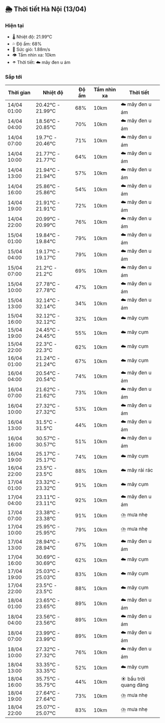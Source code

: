 ## 🌦️ Thời tiết Hà Nội (13/04)

### Hiện tại

- 🌡️ Nhiệt độ: 21.99℃
- 💦 Độ ẩm: 68%
- 💨 Sức gió: 1.88m/s
- 👁️ Tầm nhìn xa: 10km
- ☂️ Thời tiết: ☁️ mây đen u ám

### Sắp tới

| Thời gian | Nhiệt độ | Độ ẩm | Tầm nhìn xa | Thời tiết |
| --- | --- | --- | --- | --- |
| 14/04 01:00 | 20.42℃ - 21.99℃ | 68% | 10km | ☁️ mây đen u ám |
| 14/04 04:00 | 18.56℃ - 20.85℃ | 70% | 10km | ☁️ mây đen u ám |
| 14/04 07:00 | 19.7℃ - 20.46℃ | 71% | 10km | ☁️ mây đen u ám |
| 14/04 10:00 | 21.77℃ - 21.77℃ | 64% | 10km | ☁️ mây đen u ám |
| 14/04 13:00 | 21.94℃ - 21.94℃ | 57% | 10km | ☁️ mây đen u ám |
| 14/04 16:00 | 25.86℃ - 25.86℃ | 54% | 10km | ☁️ mây đen u ám |
| 14/04 19:00 | 21.91℃ - 21.91℃ | 72% | 10km | ☁️ mây đen u ám |
| 14/04 22:00 | 20.99℃ - 20.99℃ | 76% | 10km | ☁️ mây đen u ám |
| 15/04 01:00 | 19.84℃ - 19.84℃ | 79% | 10km | ☁️ mây đen u ám |
| 15/04 04:00 | 19.17℃ - 19.17℃ | 79% | 10km | ☁️ mây đen u ám |
| 15/04 07:00 | 21.2℃ - 21.2℃ | 69% | 10km | ☁️ mây đen u ám |
| 15/04 10:00 | 27.78℃ - 27.78℃ | 47% | 10km | ☁️ mây đen u ám |
| 15/04 13:00 | 32.14℃ - 32.14℃ | 34% | 10km | ☁️ mây đen u ám |
| 15/04 16:00 | 32.12℃ - 32.12℃ | 32% | 10km | ☁️ mây cụm |
| 15/04 19:00 | 24.45℃ - 24.45℃ | 55% | 10km | ☁️ mây cụm |
| 15/04 22:00 | 22.3℃ - 22.3℃ | 62% | 10km | ☁️ mây cụm |
| 16/04 01:00 | 21.24℃ - 21.24℃ | 67% | 10km | ☁️ mây cụm |
| 16/04 04:00 | 20.54℃ - 20.54℃ | 74% | 10km | ☁️ mây đen u ám |
| 16/04 07:00 | 21.62℃ - 21.62℃ | 73% | 10km | ☁️ mây đen u ám |
| 16/04 10:00 | 27.32℃ - 27.32℃ | 53% | 10km | ☁️ mây đen u ám |
| 16/04 13:00 | 31.5℃ - 31.5℃ | 44% | 10km | ☁️ mây đen u ám |
| 16/04 16:00 | 30.57℃ - 30.57℃ | 51% | 10km | ☁️ mây đen u ám |
| 16/04 19:00 | 25.17℃ - 25.17℃ | 74% | 10km | ☁️ mây cụm |
| 16/04 22:00 | 23.5℃ - 23.5℃ | 88% | 10km | ☁️ mây rải rác |
| 17/04 01:00 | 23.32℃ - 23.32℃ | 91% | 10km | ☁️ mây cụm |
| 17/04 04:00 | 23.11℃ - 23.11℃ | 92% | 10km | ☁️ mây đen u ám |
| 17/04 07:00 | 23.38℃ - 23.38℃ | 91% | 10km | ⛈️ mưa nhẹ |
| 17/04 10:00 | 25.95℃ - 25.95℃ | 79% | 10km | ⛈️ mưa nhẹ |
| 17/04 13:00 | 28.94℃ - 28.94℃ | 67% | 10km | ☁️ mây đen u ám |
| 17/04 16:00 | 30.69℃ - 30.69℃ | 62% | 10km | ☁️ mây cụm |
| 17/04 19:00 | 25.03℃ - 25.03℃ | 83% | 10km | ☁️ mây cụm |
| 17/04 22:00 | 23.5℃ - 23.5℃ | 88% | 10km | ☁️ mây cụm |
| 18/04 01:00 | 23.65℃ - 23.65℃ | 89% | 10km | ☁️ mây đen u ám |
| 18/04 04:00 | 23.56℃ - 23.56℃ | 89% | 10km | ☁️ mây đen u ám |
| 18/04 07:00 | 23.99℃ - 23.99℃ | 89% | 10km | ☁️ mây đen u ám |
| 18/04 10:00 | 27.32℃ - 27.32℃ | 76% | 10km | ☁️ mây đen u ám |
| 18/04 13:00 | 33.35℃ - 33.35℃ | 52% | 10km | ☁️ mây cụm |
| 18/04 16:00 | 35.75℃ - 35.75℃ | 44% | 10km | ☀️ bầu trời quang đãng |
| 18/04 19:00 | 27.64℃ - 27.64℃ | 73% | 10km | ⛈️ mưa nhẹ |
| 18/04 22:00 | 25.07℃ - 25.07℃ | 83% | 10km | ⛈️ mưa nhẹ |
